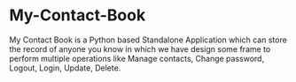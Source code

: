 # My-Contact-Book

My Contact Book is a Python based Standalone Application which can store the record of anyone you know in which we have design some frame to perform multiple operations like Manage contacts, Change password, Logout, Login, Update, Delete.
